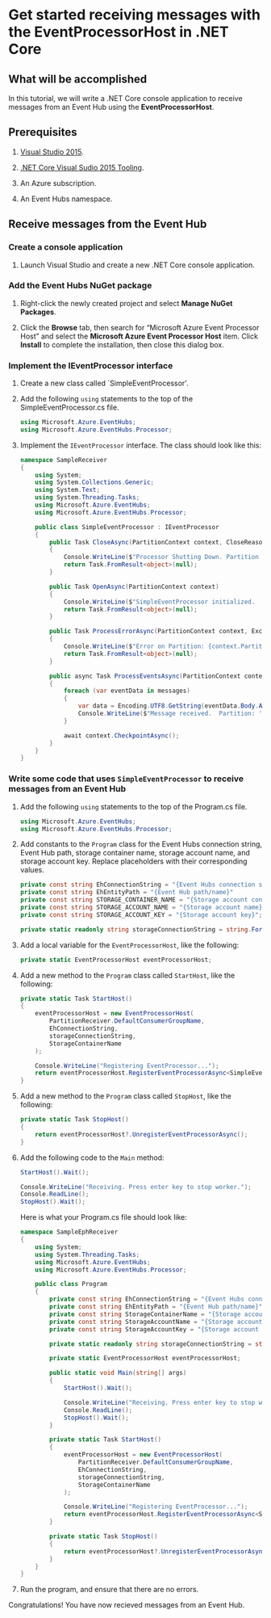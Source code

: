 # Get started receiving messages with the EventProcessorHost in .NET Core

## What will be accomplished

In this tutorial, we will write a .NET Core console application to receive messages from an Event Hub using the **EventProcessorHost**.

## Prerequisites

1. [Visual Studio 2015](http://www.visualstudio.com).

2. [.NET Core Visual Sudio 2015 Tooling](http://www.microsoft.com/net/core).

3. An Azure subscription.

4. An Event Hubs namespace.
    
## Receive messages from the Event Hub

### Create a console application

1. Launch Visual Studio and create a new .NET Core console application.

### Add the Event Hubs NuGet package

1. Right-click the newly created project and select **Manage NuGet Packages**.

2. Click the **Browse** tab, then search for “Microsoft Azure Event Processor Host” and select the **Microsoft Azure Event Processor Host** item. Click **Install** to complete the installation, then close this dialog box.

### Implement the IEventProcessor interface

1. Create a new class called `SimpleEventProcessor'.

2. Add the following `using` statements to the top of the SimpleEventProcessor.cs file.

    ```cs
    using Microsoft.Azure.EventHubs;
	using Microsoft.Azure.EventHubs.Processor;
    ```

3. Implement the `IEventProcessor` interface. The class should look like this:

    ```cs
    namespace SampleReceiver
    {
        using System;
        using System.Collections.Generic;
        using System.Text;
        using System.Threading.Tasks;
        using Microsoft.Azure.EventHubs;
        using Microsoft.Azure.EventHubs.Processor;

        public class SimpleEventProcessor : IEventProcessor
        {
            public Task CloseAsync(PartitionContext context, CloseReason reason)
            {
                Console.WriteLine($"Processor Shutting Down. Partition '{context.PartitionId}', Reason: '{reason}'.");
                return Task.FromResult<object>(null);
            }

            public Task OpenAsync(PartitionContext context)
            {
                Console.WriteLine($"SimpleEventProcessor initialized.  Partition: '{context.PartitionId}'");
                return Task.FromResult<object>(null);
            }

            public Task ProcessErrorAsync(PartitionContext context, Exception error)
            {
                Console.WriteLine($"Error on Partition: {context.PartitionId}, Error: {error.Message}");
                return Task.FromResult<object>(null);
            }

            public async Task ProcessEventsAsync(PartitionContext context, IEnumerable<EventData> messages)
            {
                foreach (var eventData in messages)
                {
                    var data = Encoding.UTF8.GetString(eventData.Body.Array, eventData.Body.Offset, eventData.Body.Count);
                    Console.WriteLine($"Message received.  Partition: '{context.PartitionId}', Data: '{data}'");
                }

                await context.CheckpointAsync();
            }
        }
    }
    ```

### Write some code that uses `SimpleEventProcessor` to receive messages from an Event Hub

1. Add the following `using` statements to the top of the Program.cs file.
  
    ```cs
    using Microsoft.Azure.EventHubs;
    using Microsoft.Azure.EventHubs.Processor;
    ```

2. Add constants to the `Program` class for the Event Hubs connection string, Event Hub path, storage container name, storage account name, and storage account key. Replace placeholders with their corresponding values.

    ```cs
    private const string EhConnectionString = "{Event Hubs connection string}";
    private const string EhEntityPath = "{Event Hub path/name}"
    private const string STORAGE_CONTAINER_NAME = "{Storage account container name}";
    private const string STORAGE_ACCOUNT_NAME = "{Storage account name}";
    private const string STORAGE_ACCOUNT_KEY = "{Storage account key}";

    private static readonly string storageConnectionString = string.Format("DefaultEndpointsProtocol=https;AccountName={0};AccountKey={1}", STORAGE_ACCOUNT_NAME, STORAGE_ACCOUNT_KEY);
    ```   
3. Add a local variable for the `EventProcessorHost`, like the following:

    ```cs
    private static EventProcessorHost eventProcessorHost;
    ```

4. Add a new method to the `Program` class called `StartHost`, like the following:

    ```cs
    private static Task StartHost()
    {
        eventProcessorHost = new EventProcessorHost(
            PartitionReceiver.DefaultConsumerGroupName,
            EhConnectionString,
            storageConnectionString,
            StorageContainerName
        );

        Console.WriteLine("Registering EventProcessor...");
        return eventProcessorHost.RegisterEventProcessorAsync<SimpleEventProcessor>();
    }
    ```

5. Add a new method to the `Program` class called `StopHost`, like the following:

    ```cs
    private static Task StopHost()
    {
        return eventProcessorHost?.UnregisterEventProcessorAsync();
    }
    ```

6. Add the following code to the `Main` method:

    ```cs
    StartHost().Wait();

    Console.WriteLine("Receiving. Press enter key to stop worker.");
    Console.ReadLine();
    StopHost().Wait();
    ```

	Here is what your Program.cs file should look like:

    ```cs
    namespace SampleEphReceiver
    {
        using System;
        using System.Threading.Tasks;
        using Microsoft.Azure.EventHubs;
        using Microsoft.Azure.EventHubs.Processor;

        public class Program
        {
            private const string EhConnectionString = "{Event Hubs connection string}";
            private const string EhEntityPath = "{Event Hub path/name}";
            private const string StorageContainerName = "{Storage account container name}";
            private const string StorageAccountName = "{Storage account name}";
            private const string StorageAccountKey = "{Storage account key}";

            private static readonly string storageConnectionString = string.Format("DefaultEndpointsProtocol=https;AccountName={0};AccountKey={1}", StorageAccountName, StorageAccountKey);

            private static EventProcessorHost eventProcessorHost;

            public static void Main(string[] args)
            {
                StartHost().Wait();

                Console.WriteLine("Receiving. Press enter key to stop worker.");
                Console.ReadLine();
                StopHost().Wait();
            }

            private static Task StartHost()
            {
                eventProcessorHost = new EventProcessorHost(
                    PartitionReceiver.DefaultConsumerGroupName,
                    EhConnectionString,
                    storageConnectionString,
                    StorageContainerName
                );

                Console.WriteLine("Registering EventProcessor...");
                return eventProcessorHost.RegisterEventProcessorAsync<SimpleEventProcessor>();
            }

            private static Task StopHost()
            {
                return eventProcessorHost?.UnregisterEventProcessorAsync();
            }
        }
    }
    ```
  
7. Run the program, and ensure that there are no errors.
  
Congratulations! You have now recieved messages from an Event Hub.